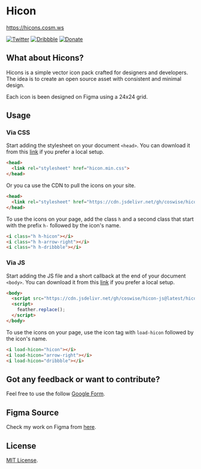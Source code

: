 # Hicon
https://hicons.cosm.ws

[![Twitter](https://img.shields.io/static/v1?label=twitter&message=follow&color=1E9BEB)](https://twitter.com/CosWiSe)
[![Dribbble](https://img.shields.io/static/v1?label=dribbble&message=visit&color=EA4C88)](https://dribbble.com/coswise)
[![Donate](https://img.shields.io/badge/donate-paypal-blue.svg?style=flat-square)](https://www.paypal.me/coswise/2.5)



## What about Hicons?
Hicons is a simple vector icon pack crafted for designers and developers.<br>
The idea is to create an open source asset with consistent and minimal design. 

Each icon is been designed on Figma using a 24x24 grid.

## Usage

### Via CSS

Start adding the stylesheet on your document `<head>`.
You can download it from this [link](https://github.com/coswise/hicon-css) if you prefer a local setup.

```html
<head>
  <link rel="stylesheet" href="hicon.min.css">
</head>
```

Or you ca use the CDN to pull the icons on your site.

```html
<head>
  <link rel="stylesheet" href="https://cdn.jsdelivr.net/gh/coswise/hicon-css@latest/web-fonts/hicon.min.css">
</head>
```

To use the icons on your page, add the class `h` and a second class that start with the prefix `h-` followed by the icon's name.

```html
<i class="h h-hicon"></i>
<i class="h h-arrow-right"></i>
<i class="h h-dribbble"></i>
```

### Via JS

Start adding the JS file and a short callback at the end of your document `<body>`.
You can download it from this [link](https://github.com/coswise/hicon-js) if you prefer a local setup.

```html
<body>
  <script src="https://cdn.jsdelivr.net/gh/coswise/hicon-js@latest/hicon.min.js"></script>
  <script>
    feather.replace();
  </script>
</body>
```

To use the icons on your page, use the icon tag with `load-hicon` followed by the icon's name.

```html
<i load-hicon="hicon"></i>
<i load-hicon="arrow-right"></i>
<i load-hicon="dribbble"></i>
```

## Got any feedback or want to contribute?
Feel free to use the follow [Google Form](https://docs.google.com/forms/d/1cL-D9V5BozdThCYlTOdlYDpyY48pjJb9hkpwKm1UiN4/prefill?pli=1).

## Figma Source
Check my work on Figma from [here](https://www.figma.com/file/42BwBxXLl656mLxaQCHJ3t/Hicon-Pack?node-id=0%3A1).

## License
[MIT License](https://github.com/colebemis/feather/blob/master/LICENSE).
